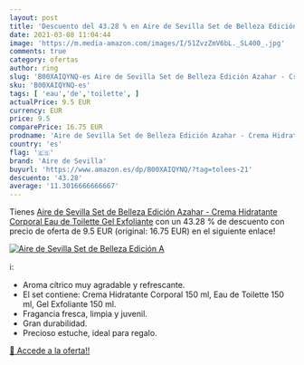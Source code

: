 ```yaml
---
layout: post
title: 'Descuento del 43.28 % en Aire de Sevilla Set de Belleza Edición A'
date: 2021-03-08 11:04:44
image: 'https://m.media-amazon.com/images/I/51ZvzZmV6bL._SL400_.jpg'
comments: true
category: ofertas
author: ring
slug: 'B00XAIQYNQ-es Aire de Sevilla Set de Belleza Edición Azahar - Crema...'
sku: 'B00XAIQYNQ-es'
tags: [ 'eau','de','toilette', ]
actualPrice: 9.5 EUR
currency: EUR
price: 9.5
comparePrice: 16.75 EUR
prodname: 'Aire de Sevilla Set de Belleza Edición Azahar - Crema Hidratante Corporal  Eau de Toilette  Gel Exfoliante'
country: 'es'
flag: '🇪🇸'
brand: 'Aire de Sevilla'
buyurl: 'https://www.amazon.es/dp/B00XAIQYNQ/?tag=tolees-21'
descuento: '43.28'
average: '11.3016666666667'
---
```


Tienes [Aire de Sevilla Set de Belleza Edición Azahar - Crema Hidratante Corporal  Eau de Toilette  Gel Exfoliante](https://www.amazon.es/dp/B00XAIQYNQ/?tag=tolees-21) con un 43.28 % de descuento con precio de oferta de 9.5 EUR (original: 16.75 EUR) en el siguiente enlace!

[![Aire de Sevilla Set de Belleza Edición A](https://m.media-amazon.com/images/I/51ZvzZmV6bL._SL400_.jpg)](https://www.amazon.es/dp/B00XAIQYNQ/?tag=tolees-21)

ℹ️:

- Aroma cítrico muy agradable y refrescante.
- El set contiene: Crema Hidratante Corporal 150 ml, Eau de Toilette 150 ml, Gel Exfoliante 150 ml.
- Fragancia fresca, limpia y juvenil.
- Gran durabilidad.
- Precioso estuche, ideal para regalo.

[🛒 Accede a la oferta!!](https://www.amazon.es/dp/B00XAIQYNQ/?tag=tolees-21)
